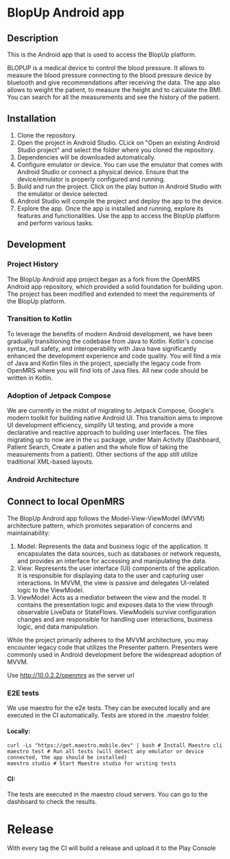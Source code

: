# BlopUp Android app

## Description
This is the Android app that is used to access the BlopUp platform.

BLOPUP is a medical device to control the blood pressure. 
It allows to measure the blood pressure connecting to the blood pressure device by bluetooth and give recommendations after receiving the data.
The app also allows to weight the patient, to measure the height and to calculate the BMI. You can search for all the measurements and see the history of the patient.

## Installation

1) Clone the repository.
2) Open the project in Android Studio. CLick on "Open an existing Android Studio project" and select the folder where you cloned the repository.
3) Dependencies will be downloaded automatically.
4) Configure emulator or device. You can use the emulator that comes with Android Studio or connect a physical device. Ensure that the device/emulator is properly configured and running.
5) Build and run the project. Click on the play button in Android Studio with the emulator or device selected.
6) Android Studio will compile the project and deploy the app to the device.
7) Explore the app. Once the app is installed and running, explore its features and functionalities. Use the app to access the BlopUp platform and perform various tasks.


## Development

### Project History
The BlopUp Android app project began as a fork from the OpenMRS Android app repository, which provided a solid foundation for building upon.
The project has been modified and extended to meet the requirements of the BlopUp platform.

### Transition to Kotlin
To leverage the benefits of modern Android development, we have been gradually transitioning the codebase from Java to Kotlin. Kotlin's concise syntax, null safety, and interoperability with Java have significantly enhanced the development experience and code quality. 
You will find a mix of Java and Kotlin files in the project, specially the legacy code from OpenMRS where you will find lots of Java files. All new code should be written in Kotlin.

### Adoption of Jetpack Compose
We are currently in the midst of migrating to Jetpack Compose, Google's modern toolkit for building native Android UI. 
This transition aims to improve UI development efficiency, simplify UI testing, and provide a more declarative and reactive approach to building user interfaces.
The files migrating up to now are in the `ui` package, under Main Activity (Dashboard, Patient Search, Create a patien and the whole flow of taking the measurements from a patient).
Other sections of the app still utilize traditional XML-based layouts.

### Android Architecture

## Connect to local OpenMRS
The BlopUp Android app follows the Model-View-ViewModel (MVVM) architecture pattern, which promotes separation of concerns and maintainability:
1) Model: Represents the data and business logic of the application. It encapsulates the data sources, such as databases or network requests, and provides an interface for accessing and manipulating the data.
2) View: Represents the user interface (UI) components of the application. It is responsible for displaying data to the user and capturing user interactions. In MVVM, the view is passive and delegates UI-related logic to the ViewModel.
3) ViewModel: Acts as a mediator between the view and the model. It contains the presentation logic and exposes data to the view through observable LiveData or StateFlows. ViewModels survive configuration changes and are responsible for handling user interactions, business logic, and data manipulation.

While the project primarily adheres to the MVVM architecture, you may encounter legacy code that utilizes the Presenter pattern. 
Presenters were commonly used in Android development before the widespread adoption of MVVM.

Use http://10.0.2.2/openmrs as the server url

### E2E tests
We use maestro for the e2e tests. They can be executed locally and are executed in the CI automatically.
Tests are stored in the .maestro folder.

#### Locally:
```
curl -Ls "https://get.maestro.mobile.dev" | bash # Install Maestro cli
maestro test # Run all tests (will detect any emulator or device connected, the app should be installed)
maestro studio # Start Maestro studio for writing tests
``` 

#### CI:
The tests are executed in the maestro cloud servers. You can go to the dashboard to check the results.

# Release

With every tag the CI will build a release and upload it to the Play Console

